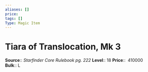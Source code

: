 ```yaml
---
aliases: []
price: 
tags: []
Type: Magic Item
---
```


# Tiara of Translocation, Mk 3

**Source**:: _Starfinder Core Rulebook pg. 222_
**Level**:: 18
**Price**::  410000 
**Bulk**:: L

